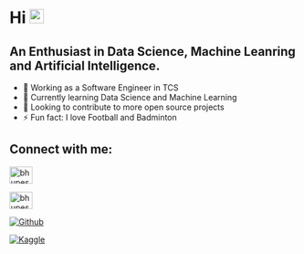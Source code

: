 # Hi <img src="https://media.giphy.com/media/hvRJCLFzcasrR4ia7z/giphy.gif" width="25px">
## An Enthusiast in Data Science, Machine Leanring and Artificial Intelligence.

- 🌱 Working as a Software Engineer in TCS
- 📕 Currently learning Data Science and Machine Learning
- 👯 Looking to contribute to more open source projects
- ⚡ Fun fact: I love Football and Badminton

## Connect with me:

<a href="https://twitter.com/bhupeshmahara_/" target="blank"><img align="center" src="https://raw.githubusercontent.com/rahuldkjain/github-profile-readme-generator/master/src/images/icons/Social/twitter.svg" alt="bhupeshmahara_" height="30" width="40" /></a>

<a href="https://www.linkedin.com/in/bhupeshmahara/" target="blank"><img align="center" src="https://raw.githubusercontent.com/rahuldkjain/github-profile-readme-generator/master/src/images/icons/Social/linked-in-alt.svg" alt="bhupeshmahara" height="30" width="40" /></a>

[<img alt="Github" src="https://img.shields.io/badge/Github-1DA1F2?style=plastic&logo=github&logoColor=white" />](https://github.com/bhupeshmahara/)

[<img alt="Kaggle" src="https://img.shields.io/badge/Kaggle-1DA1F2?style=plastic&logo=kaggle&logoColor=white" />](https://www.kaggle.com/frostyv/)
